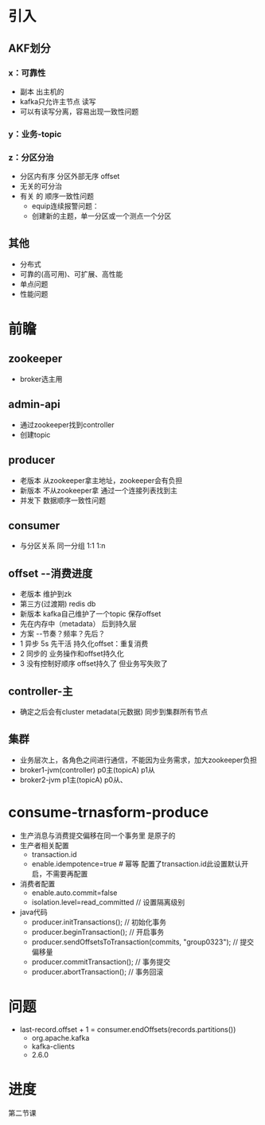 # 引入

## AKF划分

### x：可靠性

- 副本 出主机的
- kafka只允许主节点 读写
- 可以有读写分离，容易出现一致性问题

### y：业务-topic
### z：分区分治

-  分区内有序 分区外部无序 offset
- 无关的可分治
- 有关 的 顺序一致性问题 
  - equip连续报警问题：
  - 创建新的主题，单一分区或一个测点一个分区

## 其他

- 分布式
- 可靠的(高可用)、可扩展、高性能
- 单点问题
- 性能问题

# 前瞻

## zookeeper

- broker选主用

## admin-api
   -    通过zookeeper找到controller
-    创建topic

## producer

- 老版本 从zookeeper拿主地址，zookeeper会有负担
-  新版本 不从zookeeper拿 通过一个连接列表找到主
-  并发下 数据顺序一致性问题

## consumer

- 与分区关系 同一分组 1:1 1:n

## offset --消费进度

- 老版本 维护到zk
-  第三方(过渡期) redis db
-  新版本 kafka自己维护了一个topic 保存offset
  - 先在内存中（metadata） 后到持久层
-  方案 --节奏？频率？先后？
  - 1 异步 5s 先干活 持久化offset：重复消费
  - 2 同步的 业务操作和offset持久化
  - 3 没有控制好顺序 offset持久了 但业务写失败了

## controller-主
- 确定之后会有cluster metadata(元数据) 同步到集群所有节点

## 集群

- 业务层次上，各角色之间进行通信，不能因为业务需求，加大zookeeper负担
-  broker1-jvm(controller)     p0主(topicA)     p1从
-  broker2-jvm                      p1主(topicA)     p0从、





# consume-trnasform-produce

- 生产消息与消费提交偏移在同一个事务里 是原子的
- 生产者相关配置
  - transaction.id
  - enable.idempotence=true # 幂等 配置了transaction.id此设置默认开启，不需要再配置
- 消费者配置
  - enable.auto.commit=false
  - isolation.level=read_committed // 设置隔离级别
- java代码
  - producer.initTransactions();  // 初始化事务
  - producer.beginTransaction(); // 开启事务
  - producer.sendOffsetsToTransaction(commits, "group0323"); // 提交偏移量
  - producer.commitTransaction(); // 事务提交
  - producer.abortTransaction(); // 事务回滚

# 问题

- last-record.offset + 1 = consumer.endOffsets(records.partitions())
  - org.apache.kafka
  - kafka-clients
  - 2.6.0

# 进度

第二节课

